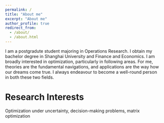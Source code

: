 ```yaml
---
permalink: /
title: "About me"
excerpt: "About me"
author_profile: true
redirect_from: 
  - /about/
  - /about.html
---
```


I am a postgradute student majoring in Operations Research. I obtain my bachelor degree in Shanghai University and Finance and Economics. I am broadly interested in optimization, particularly in following areas. For me, theories are the fundamental navigations, and applications are the way how our dreams come true. I always endeavour to become a well-round person in both these two fields.

Research Interests
======
Optimization under uncertainty, decision-making problems, matrix optimization
